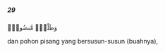 ##### 29

<span class="ayah">وَطَلْحٍۢ مَّنضُودٍۢ</span>

<span class="ayah_translation">dan pohon pisang yang bersusun-susun (buahnya),</span>
